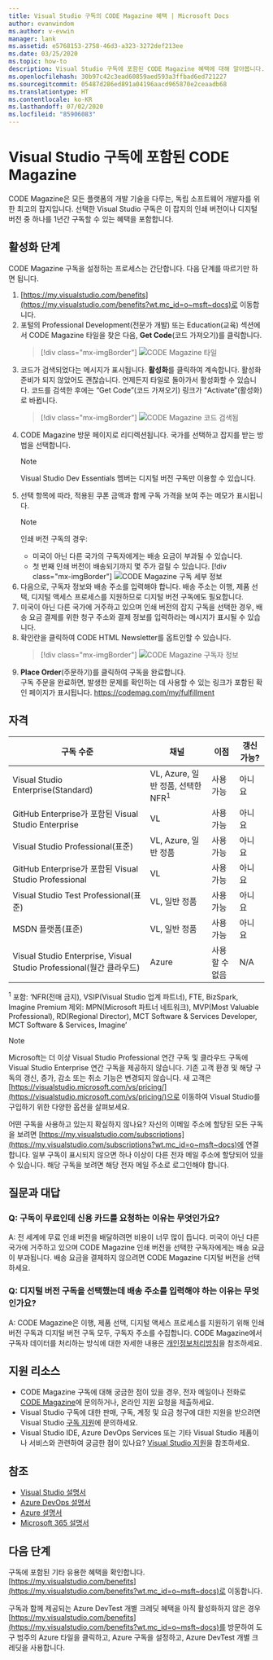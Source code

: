 ```yaml
---
title: Visual Studio 구독의 CODE Magazine 혜택 | Microsoft Docs
author: evanwindom
ms.author: v-evwin
manager: lank
ms.assetid: e5768153-2758-46d3-a323-3272def213ee
ms.date: 03/25/2020
ms.topic: how-to
description: Visual Studio 구독에 포함된 CODE Magazine 혜택에 대해 알아봅니다.
ms.openlocfilehash: 30b97c42c3ead60859aed593a3ffbad6ed721227
ms.sourcegitcommit: 05487d286ed891a04196aacd965870e2ceaadb68
ms.translationtype: HT
ms.contentlocale: ko-KR
ms.lasthandoff: 07/02/2020
ms.locfileid: "85906083"
---
```

# <a name="code-magazine-included-in-visual-studio-subscriptions"></a>Visual Studio 구독에 포함된 CODE Magazine

CODE Magazine은 모든 플랫폼의 개발 기술을 다루는, 독립 소프트웨어 개발자를 위한 최고의 잡지입니다.  선택한 Visual Studio 구독은 이 잡지의 인쇄 버전이나 디지털 버전 중 하나를 1년간 구독할 수 있는 혜택을 포함합니다.

## <a name="activation-steps"></a>활성화 단계
CODE Magazine 구독을 설정하는 프로세스는 간단합니다.  다음 단계를 따르기만 하면 됩니다.

1. [https://my.visualstudio.com/benefits](https://my.visualstudio.com/benefits?wt.mc_id=o~msft~docs)로 이동합니다.
2. 포털의 Professional Development(전문가 개발) 또는 Education(교육) 섹션에서 CODE Magazine 타일을 찾은 다음, **Get Code**(코드 가져오기)를 클릭합니다.
   > [!div class="mx-imgBorder"]
   > ![CODE Magazine 타일](_img/vs-code-magazine/vs-code-magazine-tile.png "CODE Magazine 타일")
3. 코드가 검색되었다는 메시지가 표시됩니다.  **활성화**를 클릭하여 계속합니다.  활성화 준비가 되지 않았어도 괜찮습니다.  언제든지 타일로 돌아가서 활성화할 수 있습니다.  코드를 검색한 후에는 “Get Code”(코드 가져오기) 링크가 “Activate”(활성화)로 바뀝니다.
   > [!div class="mx-imgBorder"]
   > ![CODE Magazine 코드 검색됨](_img/vs-code-magazine/vs-code-magazine-success.png "코드 검색됨")
4. CODE Magazine 방문 페이지로 리디렉션됩니다. 국가를 선택하고 잡지를 받는 방법을 선택합니다. 
   > [!NOTE]
   > Visual Studio Dev Essentials 멤버는 디지털 버전 구독만 이용할 수 있습니다. 
5. 선택 항목에 따라, 적용된 쿠폰 금액과 함께 구독 가격을 보여 주는 메모가 표시됩니다.
   > [!NOTE]
   > 인쇄 버전 구독의 경우:
   > - 미국이 아닌 다른 국가의 구독자에게는 배송 요금이 부과될 수 있습니다. 
   > - 첫 번째 인쇄 버전이 배송되기까지 몇 주가 걸릴 수 있습니다.
      > [!div class="mx-imgBorder"]
      > ![CODE Magazine 구독 세부 정보](_img/vs-code-magazine/vs-code-magazine-details.png "구독 세부 정보 및 가격")
6. 다음으로, 구독자 정보와 배송 주소를 입력해야 합니다.  배송 주소는 이행, 제품 선택, 디지털 액세스 프로세스를 지원하므로 디지털 버전 구독에도 필요합니다.
7. 미국이 아닌 다른 국가에 거주하고 있으며 인쇄 버전의 잡지 구독을 선택한 경우, 배송 요금 결제를 위한 청구 주소와 결제 정보를 입력하라는 메시지가 표시될 수 있습니다. 
8. 확인란을 클릭하여 CODE HTML Newsletter를 옵트인할 수 있습니다.
   > [!div class="mx-imgBorder"]
   > ![CODE Magazine 구독자 정보](_img/vs-code-magazine/vs-code-magazine-subscriber-info.png "구독자 정보 및 배달 주소")
9. **Place Order**(주문하기)를 클릭하여 구독을 완료합니다.  
구독 주문을 완료하면, 발생한 문제를 확인하는 데 사용할 수 있는 링크가 포함된 확인 페이지가 표시됩니다. https://codemag.com/my/fulfillment 

## <a name="eligibility"></a>자격
| 구독 수준                                                 |     채널                                            | 이점                                                          | 갱신 가능?    |
|--------------------------------------------------------------------|---------------------------------------------------------|------------------------------------------------------------------|---------------|
| Visual Studio Enterprise(Standard)   | VL, Azure, 일반 정품, 선택한 NFR<sup>1</sup> | 사용 가능       |  아니요          |
| GitHub Enterprise가 포함된 Visual Studio Enterprise   | VL| 사용 가능       |  아니요          |
| Visual Studio Professional(표준) | VL, Azure, 일반 정품                                       | 사용 가능                                                            |  아니요          |
| GitHub Enterprise가 포함된 Visual Studio Professional | VL                                      | 사용 가능                                                            |  아니요          |
| Visual Studio Test Professional(표준)                         | VL, 일반 정품                                              | 사용 가능                                             |  아니요          |
| MSDN 플랫폼(표준)                                          | VL, 일반 정품                                              | 사용 가능                                              |  아니요          |
| Visual Studio Enterprise, Visual Studio Professional(월간 클라우드) | Azure | 사용할 수 없음 | N/A |

<sup>1</sup>  포함:  ‘NFR(전매 금지), VSIP(Visual Studio 업계 파트너), FTE, BizSpark, Imagine Premium  제외: MPN(Microsoft 파트너 네트워크), MVP(Most Valuable Professional), RD(Regional Director), MCT Software & Services Developer, MCT Software & Services, Imagine’

> [!NOTE]
> Microsoft는 더 이상 Visual Studio Professional 연간 구독 및 클라우드 구독에 Visual Studio Enterprise 연간 구독을 제공하지 않습니다. 기존 고객 환경 및 해당 구독의 갱신, 증가, 감소 또는 취소 기능은 변경되지 않습니다. 새 고객은 [https://visualstudio.microsoft.com/vs/pricing/](https://visualstudio.microsoft.com/vs/pricing/)으로 이동하여 Visual Studio를 구입하기 위한 다양한 옵션을 살펴보세요.

어떤 구독을 사용하고 있는지 확실하지 않나요?  자신의 이메일 주소에 할당된 모든 구독을 보려면 [https://my.visualstudio.com/subscriptions](https://my.visualstudio.com/subscriptions?wt.mc_id=o~msft~docs)에 연결합니다. 일부 구독이 표시되지 않으면 하나 이상이 다른 전자 메일 주소에 할당되어 있을 수 있습니다.  해당 구독을 보려면 해당 전자 메일 주소로 로그인해야 합니다.

## <a name="frequently-asked-questions"></a>질문과 대답
### <a name="q-if-the-subscription-is-free-why-am-i-being-asked-for-a-credit-card"></a>Q: 구독이 무료인데 신용 카드를 요청하는 이유는 무엇인가요?  
A: 전 세계에 무료 인쇄 버전을 배달하려면 비용이 너무 많이 듭니다.  미국이 아닌 다른 국가에 거주하고 있으며 CODE Magazine 인쇄 버전을 선택한 구독자에게는 배송 요금이 부과됩니다. 배송 요금을 결제하지 않으려면 CODE Magazine 디지털 버전을 선택하세요. 

### <a name="q-why-do-i-need-to-provide-a-delivery-address-for-a-digital-subscription"></a>Q: 디지털 버전 구독을 선택했는데 배송 주소를 입력해야 하는 이유는 무엇인가요?
A:  CODE Magazine은 이행, 제품 선택, 디지털 액세스 프로세스를 지원하기 위해 인쇄 버전 구독과 디지털 버전 구독 모두, 구독자 주소를 수집합니다.  CODE Magazine에서 구독자 데이터를 처리하는 방식에 대한 자세한 내용은 [개인정보처리방침](https://www.codemag.com/Home/Privacy)을 참조하세요.

## <a name="support-resources"></a>지원 리소스
- CODE Magazine 구독에 대해 궁금한 점이 있을 경우,  전자 메일이나 전화로 [CODE Magazine](https://www.codemag.com/contact)에 문의하거나, 온라인 지원 요청을 제출하세요.
- Visual Studio 구독에 대한 판매, 구독, 계정 및 요금 청구에 대한 지원을 받으려면 Visual Studio [구독 지원](https://visualstudio.microsoft.com/subscriptions/support/)에 문의하세요.
- Visual Studio IDE, Azure DevOps Services 또는 기타 Visual Studio 제품이나 서비스와 관련하여 궁금한 점이 있나요?  [Visual Studio 지원](https://visualstudio.microsoft.com/support/)을 참조하세요.

## <a name="see-also"></a>참조
- [Visual Studio 설명서](https://docs.microsoft.com/visualstudio/)
- [Azure DevOps 설명서](https://docs.microsoft.com/azure/devops/)
- [Azure 설명서](https://docs.microsoft.com/azure/)
- [Microsoft 365 설명서](https://docs.microsoft.com/microsoft-365/)

## <a name="next-steps"></a>다음 단계
구독에 포함된 기타 유용한 혜택을 확인합니다. [https://my.visualstudio.com/benefits](https://my.visualstudio.com/benefits?wt.mc_id=o~msft~docs)로 이동합니다.

구독과 함께 제공되는 Azure DevTest 개별 크레딧 혜택을 아직 활성화하지 않은 경우 [https://my.visualstudio.com/benefits](https://my.visualstudio.com/benefits?wt.mc_id=o~msft~docs)를 방문하여 도구 범주의 Azure 타일을 클릭하고, Azure 구독을 설정하고, Azure DevTest 개별 크레딧을 사용합니다.

